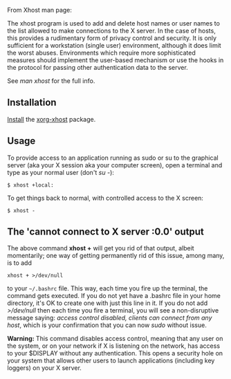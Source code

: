 From Xhost man page:

The xhost program is used to add and delete host names or user names to the list allowed to make connections to the X server. In the case of hosts, this provides a rudimentary form of privacy control and security. It is only sufficient for a workstation (single user) environment, although it does limit the worst abuses. Environments which require more sophisticated measures should implement the user-based mechanism or use the hooks in the protocol for passing other authentication data to the server.

See *man xhost* for the full info.

## Installation

[Install](/index.php/Install "Install") the [xorg-xhost](https://www.archlinux.org/packages/?name=xorg-xhost) package.

## Usage

To provide access to an application running as sudo or su to the graphical server (aka your X session aka your computer screen), open a terminal and type as your normal user (don't *su -*):

```
$ xhost +local:

```

To get things back to normal, with controlled access to the X screen:

```
$ xhost -

```

## The 'cannot connect to X server :0.0' output

The above command **xhost +** will get you rid of that output, albeit momentarily; one way of getting permanently rid of this issue, among many, is to add

```
xhost + >/dev/null

```

to your `~/.bashrc` file. This way, each time you fire up the terminal, the command gets executed. If you do not yet have a .bashrc file in your home directory, it's OK to create one with just this line in it. If you do not add *>/dev/null* then each time you fire a terminal, you will see a non-disruptive message saying: *access control disabled, clients can connect from any host*, which is your confirmation that you can now *sudo <your soft>* without issue.

**Warning:** This command disables access control, meaning that any user on the system, or on your network if X is listening on the network, has access to your $DISPLAY without any authentication. This opens a security hole on your system that allows other users to launch applications (including key loggers) on your X server.